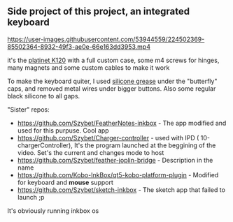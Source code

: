## Side project of this project, an integrated keyboard

https://user-images.githubusercontent.com/53944559/224502369-85502364-8932-49f3-ae0e-66e163dd3953.mp4

it's the [platinet K120](https://sklep.platinet.pl/pl/p/Klawiatura-Platinet-K120-US/7711) with a full custom case, some m4 screws for hinges, many magnets and some custom cables to make it work

To make the keyboard quiter, I used [silicone grease](https://www.tecmaxx.pl/produkty/smar-silikonowy/) under the "butterfly" caps, and removed metal wires under bigger buttons. Also some regular black silicone to all gaps.

"Sister" repos:
- https://github.com/Szybet/FeatherNotes-inkbox - The app modified and used for this purpuse. Cool app
- https://github.com/Szybet/Charger-controller - used with IPD ( 10-chargerController), It's the program launched at the beggining of the video. Set's the current and changes mode to host
- https://github.com/Szybet/feather-joplin-bridge - Description in the name
- https://github.com/Kobo-InkBox/qt5-kobo-platform-plugin - Modified for keyboard and **mouse** support
- https://github.com/Szybet/sketch-inkbox - The sketch app that failed to launch ;p

It's obviously running inkbox os
